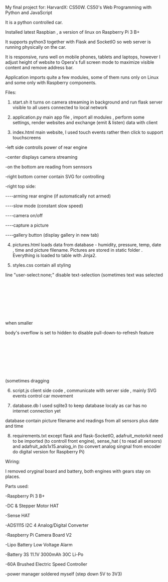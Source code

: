 My final project for: HarvardX: CS50W.
CS50's Web Programming with Python and JavaScript

It is a python controlled car. 

Installed latest Raspbian , a version of linux on Raspberry Pi 3 B+

It supports python3 together with Flask and SocketIO
so web server is running physically on the car.

It is responsive, runs well on mobile phones, tablets and laptops, however 
I adjust height of website to Opera's full screen mode to maximize visible content and 
remove address bar. 

Application imports quite a few modules, some of them runs only on Linux and some only 
with Raspberry components.

Files:
1. start.sh it turns on camera streaming in background and run flask server visible to all users
connected to local network

2. application.py main app file , import all modules , perform some settings, render websites
and exchange (emit & listen) data with client

3. index.html main website, I used touch events rather then click to support touchscreens

-left side controlls power of rear engine

-center displays camera streaming 

-on the bottom are reading from sennsors

-right bottom corner contain SVG for controlling
	
-right top side:

----arming rear engine (if automatically not armed)
	
----slow mode (constant slow speed)
	
----camera on/off
	
----capture a picture 
	
----gallery button (display gallery in new tab)
	

4. pictures.html loads data from database - humidity, pressure, temp, date , time and picture filename. 
Pictures are stored in static folder . Everything is loaded to table with Jinja2.

5. styles.css contain all styling

line "user-select:none;" disable text-selection (sometimes text was selected when smaller <svg> was dragged)
	
body's overflow is set to hidden to disable pull-down-to-refresh feature
(sometimes dragging <svg> down browser reload the entire page)

6. script.js client side code , communicate with server side , mainly SVG events control car movement

7. database.db  I used sqlite3 to keep database localy as car has no internet connection yet

database contain picture filename and readings from all sensors plus date and time

8. requirements.txt except flask and flask-SocketIO, adafruit_motorkit need to be imported
(to controll front engine), sense_hat ( to read all sensors) and adafruit_ads1x15.analog_in
(to convert analog singnal from encoder do digital version for Raspberry Pi) 


Wiring:

I removed oryginal board and battery, both engines with gears stay on places.

Parts used:

-Raspberry Pi 3 B+

-DC & Stepper Motor HAT

-Sense HAT

-ADS1115 I2C 4 Analog/Digital Converter

-Raspberry Pi Camera Board V2

-Lipo Battery Low Voltage Alarm

-Battery 3S 11.1V 3000mAh 30C Li-Po

-60A Brushed Electric Speed Controller

-power manager soldered myself (step down 5V to 3V3)


